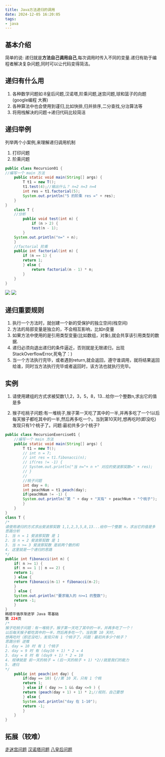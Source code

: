 ```yaml
---
title: Java方法递归的调用
date: 2024-12-05 16:20:05
tags:
- java
---
```


## 基本介绍
简单的说: 递归就是**方法自己调用自己**,每次调用时传入不同的变量.递归有助于编程者解决复杂问题,同时可以让代码变得简洁。
## 递归有什么用
1. 各种数学问题如:8皇后问题,汉诺塔,阶乘问题,迷宫问题,球和篮子的向题(google编程
大赛)
2. 各种算法中也会使用到谨归,比如快排,归并排序,二分查找,分治算法等
3. 将用栈解决的问题->递归代码比较简洁
## 递归举例
列举两个小案例,来理解递归调用机制  
1) 打印问题
2) 阶乘问题  
```java
public class Recursion01 {
//编写一个 main 方法
    public static void main(String[] args) {
        T t1 = new T();
        t1.test(4);//输出什么？ n=2 n=3 n=4
        int res = t1.factorial(5);
        System.out.println("5 的阶乘 res =" + res);
    }
}
    class T {
    //分析
        public void test(int n) {
            if (n > 2) {
            test(n - 1);
        }
    System.out.println("n=" + n);
    }
    //factorial 阶乘
    public int factorial(int n) {
        if (n == 1) {
        return 1;
        } else {
            return factorial(n - 1) * n;
        }
    }
}
```
![](https://free4.yunpng.top/2024/12/08/675558a290f6d.png)
![](https://free4.yunpng.top/2024/12/08/67555890e813f.png)


## 递归重要规则
1. 执行一个方法时，就创建一个新的受保护的独立空间(栈空间)  
2. 方法的局部变量是独立的，不会相互影响，比如n变量  
3. 如果方法中使用的是引用类型变量(比如数组，对象),就会共享该引用类型的数据.
4. 递归必须向退出递归的条件逼近，否则就是无限递归，出现StackOverflowError,死龟了：)  
5. 当一个方法执行完毕，或者遇到return,就会返回，遵守谁调用，就将结果返回给谁，同时当方法执行完毕或者返回时，该方法也就执行完毕。

## 实例
1. 请使用建组的方式求被契数1,1,2，3，5，8，13…给你一个整数n,求出它的值是多  

2. 猴子吃桃子问题:有一堆桃子,猴子第一天吃了其中的一半,并再多吃了一个!以后
每天猴子都吃其中的一半,然后再多吃一个。当到第10天时,想再吃时(即没吃)
发现只有1个桃子了。问题:最初共多少个桃子?

```java
public class RecursionExercise01 {
    //编写一个 main 方法
    public static void main(String[] args) {
        T t1 = new T();
        // int n = 7;
        // int res = t1.fibonacci(n);
        // if(res != -1) {
        // System.out.println("当 n="+ n +" 对应的斐波那契数=" + res);
        // }
        //
        //桃子问题
        int day = 0;
        int peachNum = t1.peach(day);
        if(peachNum != -1) {
        System.out.println("第 " + day + "天有" + peachNum + "个桃子");
        }
    }
}
class T {
/*
请使用递归的方式求出斐波那契数 1,1,2,3,5,8,13...给你一个整数 n，求出它的值是多
思路分析
1. 当 n = 1 斐波那契数 是 1
2. 当 n = 2 斐波那契数 是 1
3. 当 n >= 3 斐波那契数 是前两个数的和
4. 这里就是一个递归的思路
*/
public int fibonacci(int n) {
    if( n >= 1) {
    if( n == 1 || n == 2) {
    return 1;
    } else {
    return fibonacci(n-1) + fibonacci(n-2);
    }
    } else {
    System.out.println("要求输入的 n>=1 的整数");
    return -1;
    }
}
韩顺平循序渐进学 Java 零基础
第 224页
/*
猴子吃桃子问题：有一堆桃子，猴子第一天吃了其中的一半，并再多吃了一个！
以后每天猴子都吃其中的一半，然后再多吃一个。当到第 10 天时，
想再吃时（即还没吃），发现只有 1 个桃子了。问题：最初共多少个桃子？
思路分析 逆推
1. day = 10 时 有 1 个桃子
2. day = 9 时 有 (day10 + 1) * 2 = 4
3. day = 8 时 有 (day9 + 1) * 2 = 10
4. 规律就是 前一天的桃子 = (后一天的桃子 + 1) *2//就是我们的能力
5. 递归
*/
    public int peach(int day) {
        if(day == 10) {//第 10 天，只有 1 个桃
        return 1;
        } else if ( day >= 1 && day <=9 ) {
        return (peach(day + 1) + 1) * 2;//规则，自己要想
        } else {
        System.out.println("day 在 1-10");
        return -1;
        }
    }
}
```

## 拓展（较难）
[走迷宫问题](https://www.bilibili.com/video/BV1fh411y7R8?t=2.0&p=222)
[汉诺塔问题](https://www.bilibili.com/video/BV1fh411y7R8?t=1.0&p=226)
[八皇后问题](https://www.bilibili.com/video/BV1fh411y7R8?t=0.9&p=227)